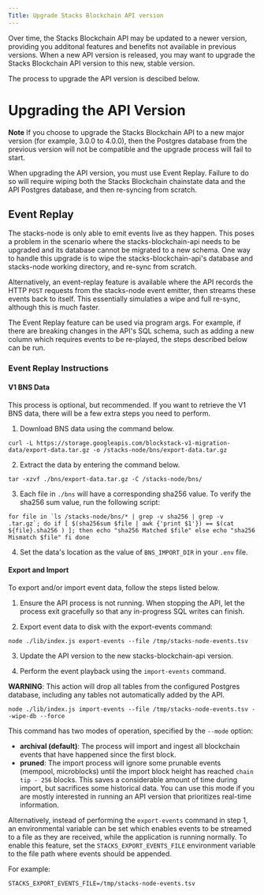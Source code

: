 ```yaml
---
Title: Upgrade Stacks Blockchain API version
---
```


Over time, the Stacks Blockchain API may be updated to a newer version, providing you additonal features and benefits not available in previous versions. When a new API version is released, you may want to upgrade the Stacks Blockchain API version to this new, stable version.

The process to upgrade the API version is descibed below.

# Upgrading the API Version

**Note** If you choose to upgrade the Stacks Blockchain API to a new major version (for example, 3.0.0 to 4.0.0), then the Postgres database from the previous version will not be compatible and the upgrade process will fail to start.

When upgrading the API version, you must use Event Replay. Failure to do so will require wiping both the Stacks Blockchain chainstate data and the API Postgres database, and then re-syncing from scratch.

## Event Replay

The stacks-node is only able to emit events live as they happen. This poses a problem in the scenario where the stacks-blockchain-api needs to be upgraded and its database cannot be migrated to a new schema. One way to handle this upgrade is to wipe the stacks-blockchain-api's database and stacks-node working directory, and re-sync from scratch.

Alternatively, an event-replay feature is available where the API records the HTTP `POST` requests from the stacks-node event emitter, then streams these events back to itself. This essentially simulaties a wipe and full re-sync, although this is much faster.

The Event Replay feature can be used via program args. For example, if there are breaking changes in the API's SQL schema, such as adding a new column which requires events to be re-played, the steps described below can be run.

### Event Replay Instructions

#### V1 BNS Data

This process is optional, but recommended. If you want to retrieve the V1 BNS data, there will be a few extra steps you need to perform.

1. Download BNS data using the command below.

`curl -L https://storage.googleapis.com/blockstack-v1-migration-data/export-data.tar.gz -o /stacks-node/bns/export-data.tar.gz`

2. Extract the data by entering the command below.

`tar -xzvf ./bns/export-data.tar.gz -C /stacks-node/bns/`

3. Each file in `./bns` will have a corresponding sha256 value. To verify the sha256 sum value, run the following script:

```for file in `ls /stacks-node/bns/* | grep -v sha256 | grep -v .tar.gz`; do
    if [ $(sha256sum $file | awk {'print $1'}) == $(cat ${file}.sha256 ) ]; then
        echo "sha256 Matched $file"
    else
        echo "sha256 Mismatch $file"
    fi
done```

4. Set the data's location as the value of `BNS_IMPORT_DIR` in your `.env` file.

#### Export and Import

To export and/or import event data, follow the steps listed below.

1. Ensure the API process is not running. When stopping the API, let the process exit gracefully so that any in-progress SQL writes can finish.

2. Export event data to disk with the export-events command:

`node ./lib/index.js export-events --file /tmp/stacks-node-events.tsv`

3. Update the API version to the new stacks-blockchain-api version.

4. Perform the event playback using the `import-events` command.

**WARNING**: This action will drop all tables from the configured Postgres database, including any tables not automatically added by the API.

`node ./lib/index.js import-events --file /tmp/stacks-node-events.tsv --wipe-db --force`

This command has two modes of operation, specified by the `--mode` option:

- **archival (default)**: The process will import and ingest all blockchain events that have happened since the first block.
- **pruned**: The import process will ignore some prunable events (mempool, microblocks) until the import block height has reached `chain tip - 256` blocks. This saves a considerable amount of time during import, but sacrifices some historical data. You can use this mode if you are mostly interested in running an API version that prioritizes real-time information.

Alternatively, instead of performing the `export-events` command in step 1, an environmental variable can be set which enables events to be streamed to a file as they are received, while the application is running normally. To enable this feature, set the `STACKS_EXPORT_EVENTS_FILE` environment variable to the file path where events should be appended. 

For example:

`STACKS_EXPORT_EVENTS_FILE=/tmp/stacks-node-events.tsv`
